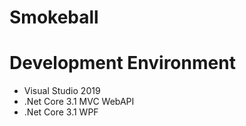 # Smokeball

# Development Environment
* Visual Studio 2019 
* .Net Core 3.1 MVC WebAPI
* .Net Core 3.1 WPF
